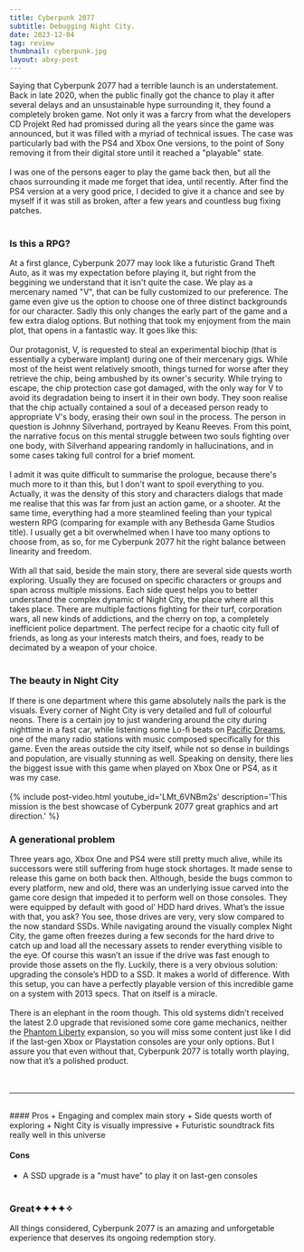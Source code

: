 ```yaml
---
title: Cyberpunk 2077
subtitle: Debugging Night City.
date: 2023-12-04
tag: review
thumbnail: cyberpunk.jpg
layout: abxy-post
---
```


Saying that Cyberpunk 2077 had a terrible launch is an understatement. Back in late 2020, when the public finally got the chance to play it after several delays and an unsustainable hype surrounding it, they found a completely broken game. Not only it was a farcry from what the developers CD Projekt Red had promissed during all the years since the game was announced, but it was filled with a myriad of technical issues. The case was particularly bad with the PS4 and Xbox One versions, to the point of Sony removing it from their digital store until it reached a "playable" state.
<br><br>
I was one of the persons eager to play the game back then, but all the chaos surrounding it made me forget that idea, until recently. After find the PS4 version at a very good price, I decided to give it a chance and see by myself if it was still as broken, after a few years and countless bug fixing patches.
<br><br>

### Is this a RPG?
At a first glance, Cyberpunk 2077 may look like a futuristic Grand Theft Auto, as it was my expectation before playing it, but right from the beggining we understand that it isn't quite the case. We play as a mercenary named "V", that can be fully customized to our preference. The game even give us the option to choose one of three distinct backgrounds for our character. Sadly this only changes the early part of the game and a few extra dialog options. But nothing that took my enjoyment from the main plot, that opens in a fantastic way. It goes like this:
<br><br>
Our protagonist, V, is requested to steal an experimental biochip (that is essentially a cyberware implant) during one of their mercenary gigs. While most of the heist went relatively smooth, things turned for worse after they retrieve the chip, being ambushed by its owner's security. While trying to escape, the chip protection case got damaged, with the only way for V to avoid its degradation being to insert it in their own body. They soon realise that the chip actually contained a soul of a deceased person ready to appropriate V's body, erasing their own soul in the process. The person in question is Johnny Silverhand, portrayed by Keanu Reeves. From this point, the narrative focus on this mental struggle between two souls fighting over one body, with Silverhand appearing randomly in hallucinations, and in some cases taking full control for a brief moment.
<br><br>
I admit it was quite difficult to summarise the prologue, because there's much more to it than this, but I don't want to spoil everything to you. Actually, it was the density of this story and characters dialogs that made me realise that this was far from just an action game, or a shooter. At the same time, everything had a more steamlined feeling than your typical western RPG (comparing for example with any Bethesda Game Studios title). I usually get a bit overwhelmed when I have too many options to choose from, as so, for me Cyberpunk 2077 hit the right balance between linearity and freedom.
<br><br>
With all that said, beside the main story, there are several side quests worth exploring. Usually they are focused on specific characters or groups and span across multiple missions. Each side quest helps you to better understand the complex dynamic of Night City, the place where all this takes place. There are multiple factions fighting for their turf, corporation wars, all new kinds of addictions, and the cherry on top, a completely inefficient police department. The perfect recipe for a chaotic city full of friends, as long as your interests match theirs, and foes, ready to be decimated by a weapon of your choice.
<br><br>

### The beauty in Night City
If there is one department where this game absolutely nails the park is the visuals. Every corner of Night City is very detailed and full of colourful neons. There is a certain joy to just wandering around the city during nighttime in a fast car, while listening some Lo-fi beats on [Pacific Dreams](https://youtu.be/5r149kHSZvI?si=BaBXCwo8aheh2_Bu&t=657), one of the many radio stations with music composed specifically for this game. Even the areas outside the city itself, while not so dense in buildings and population, are visually stunning as well. Speaking on density, there lies the biggest issue with this game when played on Xbox One or PS4, as it was my case.
<br><br>
{% include post-video.html youtube_id='LMt_6VNBm2s' description='This mission is the best showcase of Cyberpunk 2077 great graphics and art direction.' %}
<br>

### A generational problem
Three years ago, Xbox One and PS4 were still pretty much alive, while its successors were still suffering from huge stock shortages. It made sense to release this game on both back then. Although, beside the bugs common to every platform, new and old, there was an underlying issue carved into the game core design that impeded it to perform well on those consoles. They were equipped by default with good ol’ HDD hard drives. What’s the issue with that, you ask? You see, those drives are very, very slow compared to the now standard SSDs. While navigating around the visually complex Night City, the game often freezes during a few seconds for the hard drive to catch up and load all the necessary assets to render everything visible to the eye. Of course this wasn’t an issue if the drive was fast enough to provide those assets on the fly. Luckily, there is a very obvious solution: upgrading the console’s HDD to a SSD. It makes a world of difference. With this setup, you can have a perfectly playable version of this incredible game on a system with 2013 specs. That on itself is a miracle.
<br><br>
There is an elephant in the room though. This old systems didn’t received the latest 2.0 upgrade that revisioned some core game mechanics, neither the [Phantom Liberty](https://www.cyberpunk.net/us/en/phantom-liberty) expansion, so you will miss some content just like I did if the last-gen Xbox or Playstation consoles are your only options. But I assure you that even without that, Cyberpunk 2077 is totally worth playing, now that it’s a polished product.
<br><br><br>


***
<br>
#### Pros
+ Engaging and complex main story
+ Side quests worth of exploring
+ Night City is visually impressive
+ Futuristic soundtrack fits really well in this universe

#### Cons
+ A SSD upgrade is a "must have" to play it on last-gen consoles
<br><br>

### Great<span class="u-ft-sans">✦✦✦✦✧</span>

All things considered, Cyberpunk 2077 is an amazing and unforgetable experience that deserves its ongoing redemption story.
<br><br>